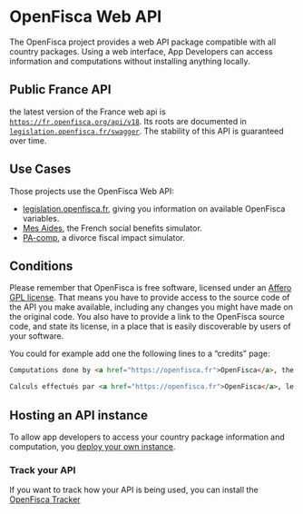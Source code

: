 # OpenFisca Web API

The OpenFisca project provides a web API package compatible with all country packages.
Using a web interface, App Developers can access information and computations without installing anything locally.

## Public France API

the latest version of the France web api is [`https://fr.openfisca.org/api/v18`](https://fr.openfisca.org/api/v18).
Its roots are documented in [`legislation.openfisca.fr/swagger`](https://legislation.openfisca.fr/swagger).
The stability  of this API is guaranteed over time.

## Use Cases

Those projects use the OpenFisca Web API:

- [legislation.openfisca.fr](https://legislation.openfisca.fr), giving you information on available OpenFisca variables.
- [Mes Aides](https://mes-aides.gouv.fr), the French social benefits simulator.
- [PA-comp](https://pa-comp.firebaseapp.com), a divorce fiscal impact simulator.

## Conditions

Please remember that OpenFisca is free software, licensed under an [Affero GPL license](https://choosealicense.com/licenses/agpl-3.0/). That means you have to provide access to the source code of the API you make available, including any changes you might have made on the original code. You also have to provide a link to the OpenFisca source code, and state its license, in a place that is easily discoverable by users of your software.

You could for example add one the following lines to a “credits” page:

```html
Computations done by <a href="https://openfisca.fr">OpenFisca</a>, the <a href="https://choosealicense.com/licenses/agpl-3.0/" title="AGPL-3.0">free and open-source</a> social and fiscal computation engine. Source code available at <a href="https://github.com/openfisca">github.com/openfisca</a>.
```

```html
Calculs effectués par <a href="https://openfisca.fr">OpenFisca</a>, le moteur <a href="https://choosealicense.com/licenses/agpl-3.0/" title="AGPL-3.0">libre et ouvert</a> du système social et fiscal. Code source disponible sur <a href="https://github.com/openfisca">github.com/openfisca</a>.
```
## Hosting an API instance

To allow app developers to access your country package information and computation, you [deploy your own instance](https://github.com/openfisca/openfisca-core#serving-the-api).

### Track your API

If you want to track how your API is being used, you can install the [OpenFisca Tracker](https://github.com/openfisca/tracker)

